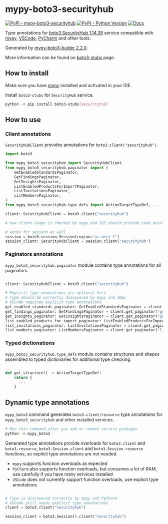 # mypy-boto3-securityhub

[![PyPI - mypy-boto3-securityhub](https://img.shields.io/pypi/v/mypy-boto3-securityhub.svg?color=blue)](https://pypi.org/project/mypy-boto3-securityhub)
[![PyPI - Python Version](https://img.shields.io/pypi/pyversions/mypy-boto3-securityhub.svg?color=blue)](https://pypi.org/project/mypy-boto3-securityhub)
[![Docs](https://img.shields.io/readthedocs/mypy-boto3-builder.svg?color=blue)](https://mypy-boto3-builder.readthedocs.io/)

Type annotations for
[boto3.SecurityHub 1.14.39](https://boto3.amazonaws.com/v1/documentation/api/1.14.39/reference/services/securityhub.html#SecurityHub) service
compatible with [mypy](https://github.com/python/mypy), [VSCode](https://code.visualstudio.com/),
[PyCharm](https://www.jetbrains.com/pycharm/) and other tools.

Generated by [mypy-boto3-buider 2.2.0](https://github.com/vemel/mypy_boto3_builder).

More information can be found on [boto3-stubs](https://pypi.org/project/boto3-stubs/) page.

## How to install

Make sure you have [mypy](https://github.com/python/mypy) installed and activated in your IDE.

Install `boto3-stubs` for `SecurityHub` service.

```bash
python -m pip install boto3-stubs[securityhub]
```

## How to use

### Client annotations

`SecurityHubClient` provides annotations for `boto3.client("securityhub")`.

```python
import boto3

from mypy_boto3_securityhub import SecurityHubClient
from mypy_boto3_securityhub.paginator import (
    GetEnabledStandardsPaginator,
    GetFindingsPaginator,
    GetInsightsPaginator,
    ListEnabledProductsForImportPaginator,
    ListInvitationsPaginator,
    ListMembersPaginator,
)
from mypy_boto3_securityhub.type_defs import ActionTargetTypeDef, ...

client: SecurityHubClient = boto3.client("securityhub")

# now client usage is checked by mypy and IDE should provide code auto-complete

# works for session as well
session = boto3.session.Session(region="us-west-1")
session_client: SecurityHubClient = session.client("securityhub")
```

### Paginators annotations

`mypy_boto3_securityhub.paginator` module contains type annotations for all paginators.

```python

client: SecurityHubClient = boto3.client("securityhub")

# Explicit type annotations are optional here
# Type should be correctly discovered by mypy and IDEs
# VSCode requires explicit type annotations
get_enabled_standards_paginator: GetEnabledStandardsPaginator = client.get_paginator("get_enabled_standards")
get_findings_paginator: GetFindingsPaginator = client.get_paginator("get_findings")
get_insights_paginator: GetInsightsPaginator = client.get_paginator("get_insights")
list_enabled_products_for_import_paginator: ListEnabledProductsForImportPaginator = client.get_paginator("list_enabled_products_for_import")
list_invitations_paginator: ListInvitationsPaginator = client.get_paginator("list_invitations")
list_members_paginator: ListMembersPaginator = client.get_paginator("list_members")
```







### Typed dictionations

`mypy_boto3_securityhub.type_defs` module contains structures and shapes assembled
to typed dictionaries for additional type checking.

```python

def get_structure() -> ActionTargetTypeDef:
    return {
      ...
    }
```


## Dynamic type annotations

`mypy_boto3` command generates `boto3.client/resource` type annotations for
`mypy_boto3_securityhub` and other installed services.

```bash
# Run this command after you add or remove service packages
python -m mypy_boto3
```

Generated type annotations provide overloads for `boto3.client` and `boto3.resource`,
`boto3.Session.client` and `boto3.Session.resource` functions,
so explicit type annotations are not needed.

- `mypy` supports function overloads as expected
- `PyCharm` also supports function overloads, but consumes a lot of RAM, use carefully if you have many services installed
- `VSCode` does not currently support function overloads, use explicit type annotations

```python

# Type is discovered correctly by mypy and PyCharm
# VSCode still needs explicit type annotations
client = boto3.client("securityhub")

session_client = boto3.Session().client("securityhub")
```
